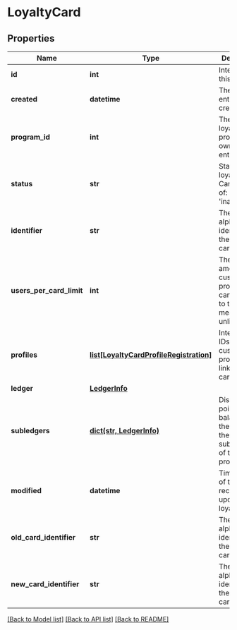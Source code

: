 # LoyaltyCard


## Properties
Name | Type | Description | Notes
------------ | ------------- | ------------- | -------------
**id** | **int** | Internal ID of this entity. | 
**created** | **datetime** | The time this entity was created. | 
**program_id** | **int** | The ID of the loyalty program that owns this entity. | 
**status** | **str** | Status of the loyalty card. Can be one of: [&#39;active&#39;, &#39;inactive&#39;]  | 
**identifier** | **str** | The alphanumeric identifier of the loyalty card.  | 
**users_per_card_limit** | **int** | The max amount of customer profiles that can be linked to the card. 0 means unlimited.  | 
**profiles** | [**list[LoyaltyCardProfileRegistration]**](LoyaltyCardProfileRegistration.md) | Integration IDs of the customers profiles linked to the card. | [optional] 
**ledger** | [**LedgerInfo**](LedgerInfo.md) |  | [optional] 
**subledgers** | [**dict(str, LedgerInfo)**](LedgerInfo.md) | Displays point balances of the card in the subledgers of the loyalty program. | [optional] 
**modified** | **datetime** | Timestamp of the most recent update of the loyalty card. | [optional] 
**old_card_identifier** | **str** | The alphanumeric identifier of the loyalty card.  | [optional] 
**new_card_identifier** | **str** | The alphanumeric identifier of the loyalty card.  | [optional] 

[[Back to Model list]](../README.md#documentation-for-models) [[Back to API list]](../README.md#documentation-for-api-endpoints) [[Back to README]](../README.md)



